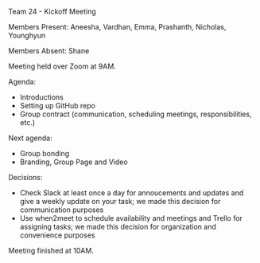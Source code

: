 Team 24 - Kickoff Meeting

Members Present: Aneesha, Vardhan, Emma, Prashanth, Nicholas, Younghyun

Members Absent: Shane

Meeting held over Zoom at 9AM.

Agenda:
- Introductions
- Setting up GitHub repo
- Group contract (communication, scheduling meetings, responsibilities, etc.)

Next agenda:
- Group bonding
- Branding, Group Page and Video

Decisions:
- Check Slack at least once a day for annoucements and updates and give a weekly update on your task; we made this decision for communication purposes
- Use when2meet to schedule availability and meetings and Trello for assigning tasks; we made this decision for organization and convenience purposes

Meeting finished at 10AM.
